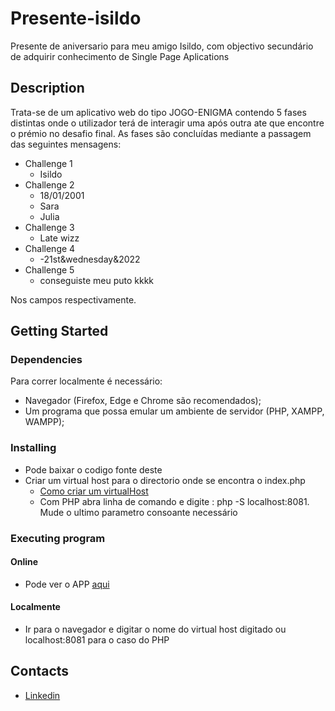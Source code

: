 # Presente-isildo

Presente de aniversario para meu amigo Isildo, com objectivo secundário de adquirir conhecimento de Single Page Aplications

## Description

Trata-se de um aplicativo web do tipo JOGO-ENIGMA contendo 5 fases distintas
onde o utilizador terá de interagir uma após outra ate que encontre o prémio no desafio final.
As fases são concluídas mediante a passagem das seguintes mensagens:
- Challenge 1
  - Isildo
- Challenge 2
  - 18/01/2001
  - Sara
  - Julia
- Challenge 3
  - Late wizz
- Challenge 4
  - -21st&wednesday&2022
- Challenge 5
  - conseguiste meu puto kkkk

Nos campos respectivamente.

## Getting Started

### Dependencies
Para correr localmente é necessário:
- Navegador (Firefox, Edge e Chrome são recomendados);
- Um programa que possa emular um ambiente de servidor (PHP, XAMPP, WAMPP);

### Installing
- Pode baixar o codigo fonte deste 
- Criar um virtual host para o directorio onde se encontra o index.php
  - [Como criar um virtualHost ](https://www.visualdicas.com.br/index.php/tools/web-server/4-como-alterar-um-servidor-virtual-wamp-server)
  - Com PHP abra linha de comando e digite : php -S localhost:8081. Mude o ultimo parametro consoante necessário


### Executing program

#### Online
- Pode ver o APP [aqui](http://presente-isildo.herokuapp.com/)
#### Localmente
- Ir para o navegador e digitar o nome do virtual host digitado ou localhost:8081 para o caso do PHP

## Contacts
- [Linkedin](https://www.linkedin.com/in/mamunhe/)
